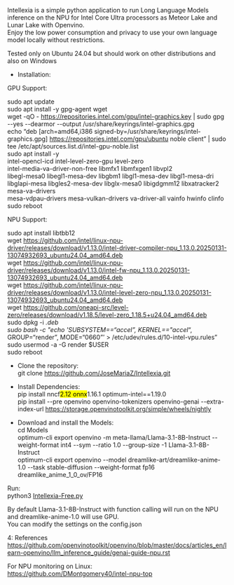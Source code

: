 <p class="has-line-data" data-line-start="0" data-line-end="2">Intellexia is a simple python application to run Long Language Models inference on the NPU for Intel Core Ultra processors as Meteor Lake and Lunar Lake with Openvino.<br>
Enjoy the low power consumption and privacy to use your own language model locally without restrictions.</p>
<p class="has-line-data" data-line-start="3" data-line-end="4">Tested only on Ubuntu 24.04 but should work on other distributions and also on Windows</p>
<ul>
<li class="has-line-data" data-line-start="5" data-line-end="7">Installation:</li>
</ul>
<p class="has-line-data" data-line-start="7" data-line-end="19">GPU Support:<br>
 
sudo apt update<br>
sudo apt install -y gpg-agent wget<br>
wget -qO - <a href="https://repositories.intel.com/gpu/intel-graphics.key">https://repositories.intel.com/gpu/intel-graphics.key</a> | sudo gpg --yes --dearmor --output /usr/share/keyrings/intel-graphics.gpg<br>
echo “deb [arch=amd64,i386 signed-by=/usr/share/keyrings/intel-graphics.gpg] <a href="https://repositories.intel.com/gpu/ubuntu">https://repositories.intel.com/gpu/ubuntu</a> noble client” | sudo tee /etc/apt/sources.list.d/intel-gpu-noble.list<br>
sudo apt install -y <br>
intel-opencl-icd intel-level-zero-gpu level-zero <br>
intel-media-va-driver-non-free libmfx1 libmfxgen1 libvpl2 <br>
libegl-mesa0 libegl1-mesa-dev libgbm1 libgl1-mesa-dev libgl1-mesa-dri <br>
libglapi-mesa libgles2-mesa-dev libglx-mesa0 libigdgmm12 libxatracker2 mesa-va-drivers <br>
mesa-vdpau-drivers mesa-vulkan-drivers va-driver-all vainfo hwinfo clinfo<br>
sudo reboot</p>
<p class="has-line-data" data-line-start="20" data-line-end="30">NPU Support:<br>
 
sudo apt install libtbb12<br>
wget <a href="https://github.com/intel/linux-npu-driver/releases/download/v1.13.0/intel-driver-compiler-npu_1.13.0.20250131-13074932693_ubuntu24.04_amd64.deb">https://github.com/intel/linux-npu-driver/releases/download/v1.13.0/intel-driver-compiler-npu_1.13.0.20250131-13074932693_ubuntu24.04_amd64.deb</a><br>
wget <a href="https://github.com/intel/linux-npu-driver/releases/download/v1.13.0/intel-fw-npu_1.13.0.20250131-13074932693_ubuntu24.04_amd64.deb">https://github.com/intel/linux-npu-driver/releases/download/v1.13.0/intel-fw-npu_1.13.0.20250131-13074932693_ubuntu24.04_amd64.deb</a><br>
wget <a href="https://github.com/intel/linux-npu-driver/releases/download/v1.13.0/intel-level-zero-npu_1.13.0.20250131-13074932693_ubuntu24.04_amd64.deb">https://github.com/intel/linux-npu-driver/releases/download/v1.13.0/intel-level-zero-npu_1.13.0.20250131-13074932693_ubuntu24.04_amd64.deb</a><br>
wget <a href="https://github.com/oneapi-src/level-zero/releases/download/v1.18.5/level-zero_1.18.5+u24.04_amd64.deb">https://github.com/oneapi-src/level-zero/releases/download/v1.18.5/level-zero_1.18.5+u24.04_amd64.deb</a><br>
sudo dpkg -i <em>.deb<br>
sudo bash -c &quot;echo 'SUBSYSTEM==“accel”, KERNEL==&quot;accel</em>“, GROUP=“render”, MODE=“0660”’ &gt; /etc/udev/rules.d/10-intel-vpu.rules”<br>
sudo usermod -a -G render $USER<br>
sudo reboot</p>
<ul>
<li class="has-line-data" data-line-start="31" data-line-end="34">
<p class="has-line-data" data-line-start="31" data-line-end="33">Clone the repository:<br>
git clone <a href="https://github.com/JoseMariaZ/Intellexia.git">https://github.com/JoseMariaZ/Intellexia.git</a></p>
</li>
<li class="has-line-data" data-line-start="34" data-line-end="38">
<p class="has-line-data" data-line-start="34" data-line-end="37">Install Dependencies:<br>
pip install nncf<mark>2.12 onnx</mark>1.16.1 optimum-intel==1.19.0<br>
pip install --pre openvino openvino-tokenizers openvino-genai --extra-index-url <a href="https://storage.openvinotoolkit.org/simple/wheels/nightly">https://storage.openvinotoolkit.org/simple/wheels/nightly</a></p>
</li>
<li class="has-line-data" data-line-start="38" data-line-end="43">
<p class="has-line-data" data-line-start="38" data-line-end="42">Download and install the Models:<br>
cd Models<br>
optimum-cli export openvino -m meta-llama/Llama-3.1-8B-Instruct --weight-format int4 --sym --ratio 1.0 --group-size -1 Llama-3.1-8B-Instruct<br>
optimum-cli export openvino --model dreamlike-art/dreamlike-anime-1.0 --task stable-diffusion --weight-format fp16 dreamlike_anime_1_0_ov/FP16</p>
</li>
</ul>
<p class="has-line-data" data-line-start="43" data-line-end="45">Run:<br>
python3 <a href="http://Intellexia-Free.py">Intellexia-Free.py</a></p>
<p class="has-line-data" data-line-start="46" data-line-end="48">By default Llama-3.1-8B-Instruct with function calling will run on the NPU and dreamlike-anime-1.0 will use GPU.<br>
You can modify the settings on the config.json</p>
<p class="has-line-data" data-line-start="49" data-line-end="51">4: References<br>
<a href="https://github.com/openvinotoolkit/openvino/blob/master/docs/articles_en/learn-openvino/llm_inference_guide/genai-guide-npu.rst">https://github.com/openvinotoolkit/openvino/blob/master/docs/articles_en/learn-openvino/llm_inference_guide/genai-guide-npu.rst</a></p>
<p class="has-line-data" data-line-start="52" data-line-end="54">For NPU monitoring on Linux:<br>
<a href="https://github.com/DMontgomery40/intel-npu-top">https://github.com/DMontgomery40/intel-npu-top</a></p>
